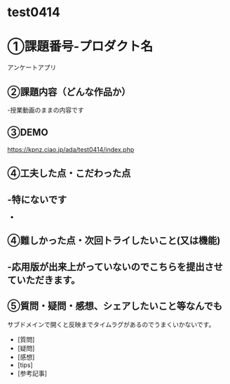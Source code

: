 # test0414

# ①課題番号-プロダクト名
アンケートアプリ

## ②課題内容（どんな作品か）
-授業動画のままの内容です

## ③DEMO
https://kpnz.ciao.jp/ada/test0414/index.php
## ④工夫した点・こだわった点
-特にないです
-
-

## ④難しかった点・次回トライしたいこと(又は機能)
-応用版が出来上がっていないのでこちらを提出させていただきます。
-

## ⑤質問・疑問・感想、シェアしたいこと等なんでも
サブドメインで開くと反映までタイムラグがあるのでうまくいかないです。
- [質問]
- [疑問]
- [感想]
- [tips]
- [参考記事]
